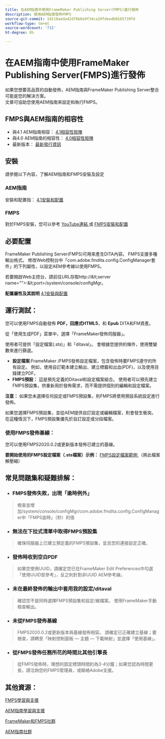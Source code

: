 ```yaml
---
title: 在AEM指南中使用FrameMaker Publishing Server(FMPS)進行發佈
description: 使用AEM指南發佈FMPS
source-git-commit: 1d118aeda42d76b0a9f34ca29fdeedb0165739fd
workflow-type: tm+mt
source-wordcount: '715'
ht-degree: 0%

---
```



# 在AEM指南中使用FrameMaker Publishing Server(FMPS)進行發佈

如果您想要高品質的自動發佈，AEM指南與FrameMaker Publishing Server整合可能是您的解決方案。\
文章可協助您使用AEM指南來設定和執行FMPS。

## FMPS與AEM指南的相容性

- 與4.1 AEM指南相容： [4.1相容性矩陣 ](https://experienceleague.adobe.com/docs/experience-manager-guides-learn/tutorials/release-info/release-notes/on-prem-release-notes/release-notes-4.1.html?lang=en/#compatibility-matrix)
- 與4.0 AEM指南的相容性： [4.0相容性矩陣](https://helpx.adobe.com/xml-documentation-for-experience-manager/release-note/release-notes-xml-documentation-solution-4-0.html/#Compatibility%20matrix)
- 最新版本： [最新發行資訊](https://experienceleague.adobe.com/docs/experience-manager-guides-learn/tutorials/release-info/latest-release-info.html?lang=en)

## 安裝

請參閱以下內容，了解AEM指南和FMPS安裝及設定

### AEM指南

安裝和配置指： [ 4.1安裝和配置 ](https://helpx.adobe.com/content/dam/help/en/xml-documentation-solution/4-1-2/Adobe-Experience-Manager-Guides_Installation-Configuration-Guide_EN.pdf)

### FMPS

對於FMPS安裝，您可以參考 [YouTube連結 ](https://www.youtube.com/watch?v=2deelyM5VA8&amp;t) 或 [FMPS安裝和配置 ](https://help.adobe.com/en_US/framemaker/server/index.html#t=fmps-user-guide%2Finstall_config_fmps.html%23install_config_fmps&amp;rhtocid=_2)

## 必要配置

FrameMaker Publishing Server(FMPS)可用來產生DITA內容。 FMPS支援多種輸出格式。 修改Web控制台中「com.adobe.fmdita.config.ConfigManager套件」的下列屬性，以設定AEM參考線以使用FMPS。

若要開啟Web主控台，請前往URL存取http://\&lt;server name=&quot;&quot;>:\&lt;port>/system/console/configMgr。

**配置屬性及其說明** [4.1安裝與配置 ](https://helpx.adobe.com/content/dam/help/en/xml-documentation-solution/4-1-2/Adobe-Experience-Manager-Guides_Installation-Configuration-Guide_EN.pdf#page=89)

## 運行測試：

您可以使用FMPS自動發佈 **PDF，回應式HTML5**，和 **Epub** DITA和FM資產。

從「使用生成PDF」菜單中，選擇「FrameMaker發佈伺服器」。

使用者可提供「設定檔案(.sts)」和「ditaval」。 會根據您提供的條件，使用雙變數來進行篩選。

- **設定檔案**:FrameMaker /FMPS發佈設定檔案，包含發佈時要FMPS遵守的所有設定。 例如，使用自訂範本建立輸出、建立標籤和出血(PDF)，以及使用目錄建立PDF。
- **FMPS預設：** 這是預先定義的Ditaval和設定檔案組合。 使用者可以預先建立FMPS預設集，供重新用於發佈需求，而不需提供個別的編輯和設定檔案。

**注意：** 如果您未選擇任何設定或FMPS預設集，則FMPS將使用預設系統設定進行發佈。

如果您選擇FMPS預設集，並從AEM提供自訂設定或編輯檔案，則會發生衝突。 在這種情況下，FMPS預設集優先於自訂設定或分段檔案。

### 使用FMPS發佈基線：

您可以使用FMPS2020.0.2或更新版本發佈已建立的基線。

**要開始使用的FMPS設定檔案（.sts檔案）示例：** [FMPS設定檔案範例 ](https://acrobat.adobe.com/link/track?uri=urn:aaid:scds:US:ef750752-7a7e-4e51-923e-6b7d9861ed54) （將此檔案解壓縮）

## 常見問題集和疑難排解：

- ### FMPS發佈失敗，出現「逾時例外」

>檢查並增加/system/console/configMgr/com.adobe.fmdita.config.ConfigManager中「FMPS逾時」（秒）的值

- ### 無法在下拉式清單中取得FMPS預設集

>確保伺服器上已建立預定義的FMPS預設集，並且您的連接設定正確。

- ### 發佈時收到空白PDF

>如果您使用UUID，請確定您已在FrameMaker Edit Preferences中勾選「使用UUID型參考」，反之則針對非UUID AEM參考線。

- ### 未在最終發佈的輸出中套用我的設定/ditaval

>確認您不是同時選擇FMPS預設集和設定/維檔案。 使用FrameMaker手動檢查輸出。

- ### 未從FMPS發佈基線

>FMPS2020.0.2或更新版本與基線發佈相容。
>請確定已正確建立基線；要檢查，請轉至「映射控制面板 — 主題 — 下載映射」並選擇「使用基線」。
- ### 從FMPS發佈任務所花的時間比其他引擎長

>從FMPS發佈時，理想的固定標頭時間約為3-4分鐘；如果您認為時間更長，請洽詢您的FMPS管理員，或聯絡Adobe支援。

## 其他資源：

[FMPS學習與支援](https://helpx.adobe.com/support/framemaker-publishing-server.html)

[AEM指南學習與支援](https://helpx.adobe.com/in/support/xml-documentation-for-experience-manager.html)

[FrameMaker和FMPS社群](https://community.adobe.com/t5/framemaker/ct-p/ct-framemaker?page=1&amp;sort=latest_replies&amp;lang=all&amp;tabid=all)

[AEM指南社群](https://experienceleaguecommunities.adobe.com/t5/experience-manager-guides/ct-p/aem-xml-documentation)
